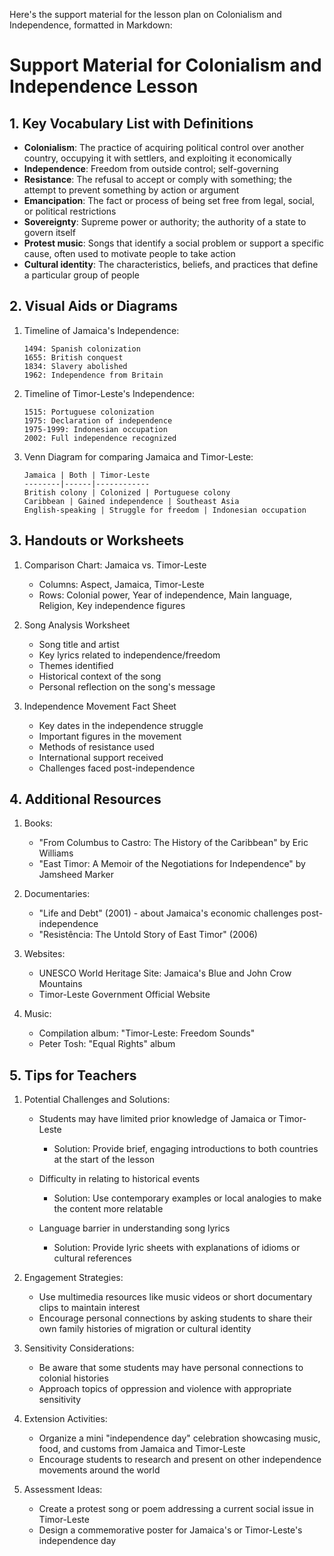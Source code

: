 Here's the support material for the lesson plan on Colonialism and Independence, formatted in Markdown:

# Support Material for Colonialism and Independence Lesson

## 1. Key Vocabulary List with Definitions

- **Colonialism**: The practice of acquiring political control over another country, occupying it with settlers, and exploiting it economically
- **Independence**: Freedom from outside control; self-governing
- **Resistance**: The refusal to accept or comply with something; the attempt to prevent something by action or argument
- **Emancipation**: The fact or process of being set free from legal, social, or political restrictions
- **Sovereignty**: Supreme power or authority; the authority of a state to govern itself
- **Protest music**: Songs that identify a social problem or support a specific cause, often used to motivate people to take action
- **Cultural identity**: The characteristics, beliefs, and practices that define a particular group of people

## 2. Visual Aids or Diagrams

1. Timeline of Jamaica's Independence:
   ```
   1494: Spanish colonization
   1655: British conquest
   1834: Slavery abolished
   1962: Independence from Britain
   ```

2. Timeline of Timor-Leste's Independence:
   ```
   1515: Portuguese colonization
   1975: Declaration of independence
   1975-1999: Indonesian occupation
   2002: Full independence recognized
   ```

3. Venn Diagram for comparing Jamaica and Timor-Leste:
   ```
   Jamaica | Both | Timor-Leste
   --------|------|------------
   British colony | Colonized | Portuguese colony
   Caribbean | Gained independence | Southeast Asia
   English-speaking | Struggle for freedom | Indonesian occupation
   ```

## 3. Handouts or Worksheets

1. Comparison Chart: Jamaica vs. Timor-Leste
   - Columns: Aspect, Jamaica, Timor-Leste
   - Rows: Colonial power, Year of independence, Main language, Religion, Key independence figures

2. Song Analysis Worksheet
   - Song title and artist
   - Key lyrics related to independence/freedom
   - Themes identified
   - Historical context of the song
   - Personal reflection on the song's message

3. Independence Movement Fact Sheet
   - Key dates in the independence struggle
   - Important figures in the movement
   - Methods of resistance used
   - International support received
   - Challenges faced post-independence

## 4. Additional Resources

1. Books:
   - "From Columbus to Castro: The History of the Caribbean" by Eric Williams
   - "East Timor: A Memoir of the Negotiations for Independence" by Jamsheed Marker

2. Documentaries:
   - "Life and Debt" (2001) - about Jamaica's economic challenges post-independence
   - "Resistência: The Untold Story of East Timor" (2006)

3. Websites:
   - UNESCO World Heritage Site: Jamaica's Blue and John Crow Mountains
   - Timor-Leste Government Official Website

4. Music:
   - Compilation album: "Timor-Leste: Freedom Sounds"
   - Peter Tosh: "Equal Rights" album

## 5. Tips for Teachers

1. Potential Challenges and Solutions:
   - Students may have limited prior knowledge of Jamaica or Timor-Leste
     * Solution: Provide brief, engaging introductions to both countries at the start of the lesson

   - Difficulty in relating to historical events
     * Solution: Use contemporary examples or local analogies to make the content more relatable

   - Language barrier in understanding song lyrics
     * Solution: Provide lyric sheets with explanations of idioms or cultural references

2. Engagement Strategies:
   - Use multimedia resources like music videos or short documentary clips to maintain interest
   - Encourage personal connections by asking students to share their own family histories of migration or cultural identity

3. Sensitivity Considerations:
   - Be aware that some students may have personal connections to colonial histories
   - Approach topics of oppression and violence with appropriate sensitivity

4. Extension Activities:
   - Organize a mini "independence day" celebration showcasing music, food, and customs from Jamaica and Timor-Leste
   - Encourage students to research and present on other independence movements around the world

5. Assessment Ideas:
   - Create a protest song or poem addressing a current social issue in Timor-Leste
   - Design a commemorative poster for Jamaica's or Timor-Leste's independence day